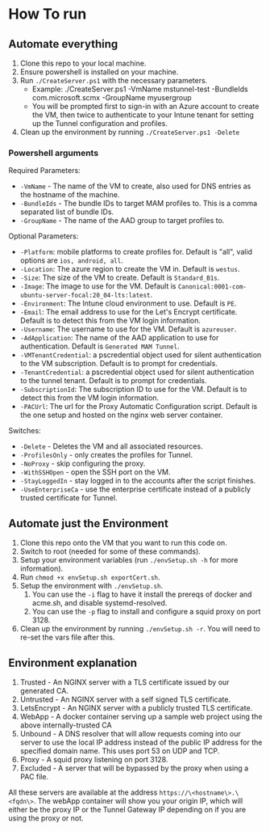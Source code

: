 # How To run

## Automate everything

1. Clone this repo to your local machine.
2. Ensure powershell is installed on your machine.
3. Run `./CreateServer.ps1` with the necessary parameters.
   - Example: ./CreateServer.ps1 -VmName mstunnel-test -BundleIds com.microsoft.scmx -GroupName myusergroup
   - You will be prompted first to sign-in with an Azure account to create the VM, then twice to authenticate to your Intune tenant for setting up the Tunnel configuration and profiles.
4. Clean up the environment by running `./CreateServer.ps1 -Delete`

### Powershell arguments

Required Parameters:

- `-VmName` - The name of the VM to create, also used for DNS entries as the hostname of the machine.
- `-BundleIds` - The bundle IDs to target MAM profiles to. This is a comma separated list of bundle IDs.
- `-GroupName` - The name of the AAD group to target profiles to. 

Optional Parameters:

- `-Platform`: mobile platforms to create profiles for. Default is "all", valid options are `ios, android, all`.
- `-Location`: The azure region to create the VM in. Default is `westus`.
- `-Size`: The size of the VM to create. Default is `Standard_B1s`.
- `-Image`: The image to use for the VM. Default is `Canonical:0001-com-ubuntu-server-focal:20_04-lts:latest`.
- `-Environment`: The Intune cloud environment to use. Default is `PE`.
- `-Email`: The email address to use for the Let's Encrypt certificate. Default is to detect this from the VM login information.
- `-Username`: The username to use for the VM. Default is `azureuser`.
- `-AdApplication`: The name of the AAD application to use for authentication. Default is `Generated MAM Tunnel`.
- `-VMTenantCredential`: a pscredential object used for silent authentication to the VM subscription. Default is to prompt for credentials.
- `-TenantCredential`: a pscredential object used for silent authentication to the tunnel tenant. Default is to prompt for credentials.
- `-SubscriptionId`: The subscription ID to use for the VM. Default is to detect this from the VM login information.
- `-PACUrl`: The url for the Proxy Automatic Configuration script. Default is the one setup and hosted on the nginx web server container.

Switches:

- `-Delete` - Deletes the VM and all associated resources.
- `-ProfilesOnly` - only creates the profiles for Tunnel.
- `-NoProxy` - skip configuring the proxy.
- `-WithSSHOpen` - open the SSH port on the VM.
- `-StayLoggedIn` - stay logged in to the accounts after the script finishes.
- `-UseEnterpriseCa` - use the enterprise certificate instead of a publicly trusted certificate for Tunnel.

## Automate just the Environment

1. Clone this repo onto the VM that you want to run this code on.
2. Switch to root (needed for some of these commands).
3. Setup your environment variables (run `./envSetup.sh -h` for more information).
4. Run `chmod +x envSetup.sh exportCert.sh`.
5. Setup the environment with `./envSetup.sh`.
   1. You can use the `-i` flag to have it install the prereqs of docker and acme.sh, and disable systemd-resolved.
   2. You can use the `-p` flag to install and configure a squid proxy on port 3128.
6. Clean up the environment by running `./envSetup.sh -r`. You will need to re-set the vars file after this.

## Environment explanation

1. Trusted - An NGINX server with a TLS certificate issued by our generated CA.
2. Untrusted - An NGINX server with a self signed TLS certificate.
3. LetsEncrypt - An NGINX server with a publicly trusted TLS certificate.
4. WebApp - A docker container serving up a sample web project using the above internally-trusted CA
5. Unbound - A DNS resolver that will allow requests coming into our server to use the local IP address instead of the public IP address for the specified domain name. This uses port 53 on UDP and TCP.
6. Proxy - A squid proxy listening on port 3128.
7. Excluded - A server that will be bypassed by the proxy when using a PAC file.

All these servers are available at the address `https://\<hostname\>.\<fqdn\>`. The webApp container will show you your origin IP, which will either be the proxy IP or the Tunnel Gateway IP depending on if you are using the proxy or not.
